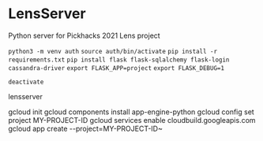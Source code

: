 # LensServer
Python server for Pickhacks 2021 Lens project


`python3 -m venv auth`
`source auth/bin/activate`
`pip install -r requirements.txt`
`pip install flask flask-sqlalchemy flask-login cassandra-driver`
`export FLASK_APP=project`
`export FLASK_DEBUG=1`

`deactivate`



lensserver

gcloud init
gcloud components install app-engine-python
gcloud config set project MY-PROJECT-ID
gcloud services enable cloudbuild.googleapis.com
gcloud app create --project=MY-PROJECT-ID~